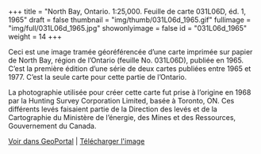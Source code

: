 +++
title = "North Bay, Ontario. 1:25,000. Feuille de carte 031L06D, éd. 1, 1965"
draft = false
thumbnail = "img/thumb/031L06d_1965.gif"
fullimage = "img/full/031L06d_1965.jpg"
showonlyimage = false
id = "031L06d_1965"
weight = 14
+++

Ceci est une image tramée géoréférencée d’une carte imprimée sur papier de North Bay, région de l’Ontario (feuille No. 031L06D), publiée en 1965. C’est la première édition d’une série de deux cartes publiées entre 1965 et 1977. C’est la seule carte pour cette partie de l’Ontario.

<!--more-->

La photographie utilisée pour créer cette carte fut prise à l’origine en 1968 par la Hunting Survey Corporation Limited, basée à Toronto, ON. Ces différents levés faisaient partie de la Direction des levés et de la Cartographie du Ministère de l’énergie, des Mines et des Ressources, Gouvernement du Canada.

[Voir dans GeoPortal](http://geo.scholarsportal.info/#r/details/_uri@=HTDP25K031L06d_1965TIFF&_add:true) | [Télécharger l'image](https://ocul.on.ca/topomaps/map-images/HTDP25K031L06d_1965TIFF.jpg)

